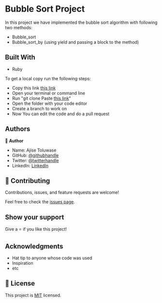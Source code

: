 # Bubble Sort Project

In this project we have implemented the bubble sort algorithm with following two methods:

- Bubble_sort
- Bubble_sort_by (using yield and passing a block to the method)


## Built With

- Ruby

To get a local copy run the following steps:
- Copy this link [this link](https://github.com/Whoistolu/Bubble-Sort-Project)
- Open your terminal or command line
- Run "git clone Paste [this link](https://github.com/Whoistolu/Bubble-Sort-Project)"
- Open the folder with your code editor
- Create a branch to work on
- Now You can edit the code and do a pull request


## Authors

👤 **Author**

- Name: Ajise Toluwase
- GitHub: [@githubhandle](https://github.com/Whoistolu)
- Twitter: [@twitterhandle](https://twitter.com/Littletolu)
- LinkedIn: [LinkedIn](https://www.linkedin.com/in/toluwase-ajise-9b40411b2/)

## 🤝 Contributing

Contributions, issues, and feature requests are welcome!

Feel free to check the [issues page](../../issues/).

## Show your support

Give a ⭐️ if you like this project!

## Acknowledgments

- Hat tip to anyone whose code was used
- Inspiration
- etc

## 📝 License

This project is [MIT](./MIT.md) licensed.